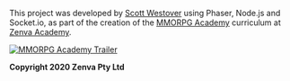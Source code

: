 This project was developed by [Scott Westover](https://github.com/scottwestover) using Phaser, Node.js and Socket.io, as part of the creation of the [MMORPG Academy](https://academy.zenva.com/product/mmorpg-academy/?zva_src=github) curriculum at [Zenva Academy](https://academy.zenva.com/?zva_src=github).

[![MMORPG Academy Trailer](http://img.youtube.com/vi/cOkwZdDXgDQ/0.jpg)](http://www.youtube.com/watch?v=cOkwZdDXgDQ "MMORPG Academy")

**Copyright 2020 Zenva Pty Ltd**



